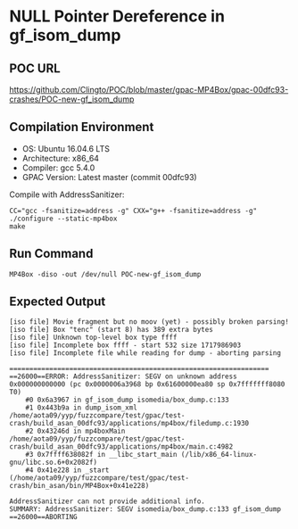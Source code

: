 # NULL Pointer Dereference in gf_isom_dump

## POC URL
https://github.com/Clingto/POC/blob/master/gpac-MP4Box/gpac-00dfc93-crashes/POC-new-gf_isom_dump

## Compilation Environment
- OS: Ubuntu 16.04.6 LTS
- Architecture: x86_64
- Compiler: gcc 5.4.0
- GPAC Version: Latest master (commit 00dfc93)

Compile with AddressSanitizer:
```
CC="gcc -fsanitize=address -g" CXX="g++ -fsanitize=address -g" ./configure --static-mp4box
make
```

## Run Command
```
MP4Box -diso -out /dev/null POC-new-gf_isom_dump
```

## Expected Output
```
[iso file] Movie fragment but no moov (yet) - possibly broken parsing!
[iso file] Box "tenc" (start 8) has 389 extra bytes
[iso file] Unknown top-level box type ffff
[iso file] Incomplete box ffff - start 532 size 1717986903
[iso file] Incomplete file while reading for dump - aborting parsing

=================================================================
==26000==ERROR: AddressSanitizer: SEGV on unknown address 0x000000000000 (pc 0x0000006a3968 bp 0x61600000ea80 sp 0x7fffffff8080 T0)
    #0 0x6a3967 in gf_isom_dump isomedia/box_dump.c:133
    #1 0x443b9a in dump_isom_xml /home/aota09/yyp/fuzzcompare/test/gpac/test-crash/build_asan_00dfc93/applications/mp4box/filedump.c:1930
    #2 0x43246d in mp4boxMain /home/aota09/yyp/fuzzcompare/test/gpac/test-crash/build_asan_00dfc93/applications/mp4box/main.c:4982
    #3 0x7ffff638082f in __libc_start_main (/lib/x86_64-linux-gnu/libc.so.6+0x2082f)
    #4 0x41e228 in _start (/home/aota09/yyp/fuzzcompare/test/gpac/test-crash/bin_asan/bin/MP4Box+0x41e228)

AddressSanitizer can not provide additional info.
SUMMARY: AddressSanitizer: SEGV isomedia/box_dump.c:133 gf_isom_dump
==26000==ABORTING
```